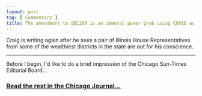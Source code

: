 ```yaml
---
layout: post
tag: [ Commentary ]
title: The amendment to SB1169 is an immoral power grab using COVID as convenient excuse
---
```


Craig is writing again after he sees a pair of Illinois House Representatives from some of the wealthiest districts in the state are out for his conscience.

---

Before I begin, I'd like to do a brief impression of the Chicago Sun-Times Editorial Board...<br>

<h3><a href="https://www.chicagojournal.com/opinion-the-amendment-to-sb1169-is-an-immoral-power-grab-using-covid-as-convenient-excuse/">Read the rest in the Chicago Journal...</a></h3>

<br/>
